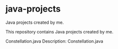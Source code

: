 # java-projects
Java projects created by me.

This repository contains Java projects created by me.

Constellation.java
Description: Constellation.java
